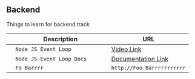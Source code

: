 ## Backend

Things to learn for backend track 

|                |Description                    |URL                          |
|----------------|-------------------------------|--------------------------------------------------------------------------------------------------------------------|
|                |`Node JS Event Loop`            |[Video Link](https://www.youtube.com/watch?v=8aGhZQkoFbQ&t=6s)                                                                                          |
|                |`Node JS Event Loop Docs`    |[Documentation Link](https://nodejs.org/en/docs/guides/event-loop-timers-and-nexttick/#what-is-the-event-loop)
|                |`Fo Barrrr                    `|`http://Foo Barrrrrrrrrrr`                                                                                          |
